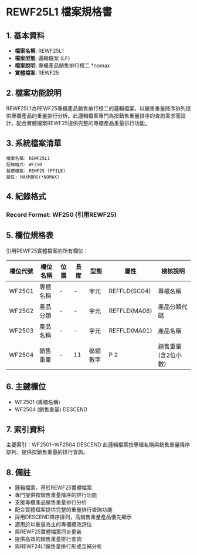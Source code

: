 # REWF25L1 檔案規格書

## 1. 基本資料
- **檔案名稱**: REWF25L1
- **檔案型態**: 邏輯檔案 (LF)
- **檔案說明**: 專櫃產品銷售排行榜二 *nomax
- **實體檔案**: REWF25

## 2. 檔案功能說明
REWF25L1為REWF25專櫃產品銷售排行榜二的邏輯檔案，以銷售重量降序排列提供專櫃產品的重量排行分析。此邏輯檔案專門為按銷售重量排序的查詢需求而設計，配合實體檔案REWF25提供完整的專櫃產品重量排行功能。

## 3. 系統檔案清單
```
檔案名稱: REWF25L1
記錄格式: WF250
基礎檔案: REWF25 (PFILE)
屬性: MAXMBRS(*NOMAX)
```

## 4. 紀錄格式
### Record Format: WF250 (引用REWF25)

## 5. 欄位規格表
引用REWF25實體檔案的所有欄位：

| 欄位代號 | 欄位名稱 | 位置 | 長度 | 型態 | 屬性 | 檢核說明 |
|---------|----------|------|------|------|------|----------|
| WF2501 | 專櫃名稱 | - | - | 字元 | REFFLD(SC04) | 專櫃名稱 |
| WF2502 | 產品分類 | - | - | 字元 | REFFLD(MA08) | 產品分類代碼 |
| WF2503 | 產品名稱 | - | - | 字元 | REFFLD(MA01) | 產品名稱 |
| WF2504 | 銷售重量 | - | 11 | 壓縮數字 | P 2 | 銷售重量(含2位小數) |

## 6. 主鍵欄位
- WF2501 (專櫃名稱)
- WF2504 (銷售重量) DESCEND

## 7. 索引資料
主要索引：WF2501+WF2504 DESCEND
此邏輯檔案按專櫃名稱與銷售重量降序排列，提供按銷售重量的排行查詢。

## 8. 備註
- 邏輯檔案，基於REWF25實體檔案
- 專門提供按銷售重量降序的排行功能
- 支援專櫃產品銷售重量排行分析
- 配合實體檔案提供完整的重量排行查詢功能
- 採用DESCEND降序排列，高銷售重量產品優先顯示
- 適用於以重量為主的專櫃績效評估
- 與REWF25實體檔案同步更新
- 提供高效的銷售重量排行查詢
- 與REWF24L1銷售量排行形成互補分析 